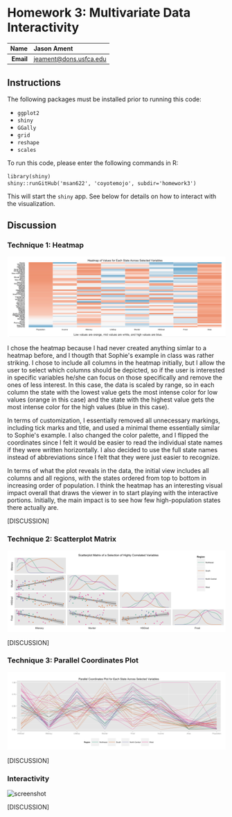 Homework 3: Multivariate Data Interactivity
==============================

| **Name**  | Jason Ament |
|----------:|:-------------|
| **Email** | jeament@dons.usfca.edu |

## Instructions ##

The following packages must be installed prior to running this code:

- `ggplot2`
- `shiny`
- `GGally`
- `grid`
- `reshape`
- `scales`

To run this code, please enter the following commands in R:

```
library(shiny)
shiny::runGitHub('msan622', 'coyotemojo', subdir='homework3')
```

This will start the `shiny` app. See below for details on how to interact with the visualization.

## Discussion ##

### Technique 1: Heatmap ###

![technique1](heatmap.png)

I chose the heatmap because I had never created anything simlar to a heatmap before, and I thougth that Sophie's example in class was rather striking.  I chose to include all columns in the heatmap initially, but I allow the user to select which columns should be depicted, so if the user is interested in specific variables he/she can focus on those specifically and remove the ones of less interest.  In this case, the data is scaled by range, so in each column the state with the lowest value gets the most intense color for low values (orange in this case) and the state with the highest value gets the most intense color for the high values (blue in this case).

In terms of customization, I essentially removed all unnecessary markings, including tick marks and title, and used a minimal theme essentially similar to Sophie's example.  I also changed the color palette, and I flipped the coordinates since I felt it would be easier to read the individual state names if they were written horizontally.  I also decided to use the full state names instead of abbreviations since I felt that they were just easier to recognize.  

In terms of what the plot reveals in the data, the initial view includes all columns and all regions, with the states ordered from top to bottom in increasing order of population.  I think the heatmap has an interesting visual impact overall that draws the viewer in to start playing with the interactive portions.  Initially, the main impact is to see how few high-population states there actually are.

[DISCUSSION]

### Technique 2: Scatterplot Matrix ###

![technique2](scatter.png)

[DISCUSSION]

### Technique 3: Parallel Coordinates Plot ###

![technique3](parallel.png)

[DISCUSSION]

### Interactivity ###

![screenshot](screenshot.png)

[DISCUSSION]
